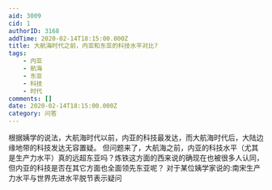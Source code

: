 ```yaml
---
aid: 3009
cid: 1
authorID: 3168
addTime: 2020-02-14T18:15:00.000Z
title: 大航海时代之前，内亚和东亚的科技水平对比?
tags:
    - 内亚
    - 航海
    - 东亚
    - 科技
    - 时代
comments: []
date: 2020-02-14T18:15:00.000Z
category: 问答
---
```


根据姨学的说法，大航海时代以前，内亚的科技最发达，而大航海时代后，大陆边缘地带的科技发达无容置疑。 但问题来了，大航海之前，内亚的科技水平（尤其是生产力水平）真的远超东亚吗？炼铁这方面的西来说的确现在也被很多人认同，但内亚的科技是否在其它方面也全面领先东亚呢？ 对于某位姨学家说的:南宋生产力水平与世界先进水平脱节表示疑问
